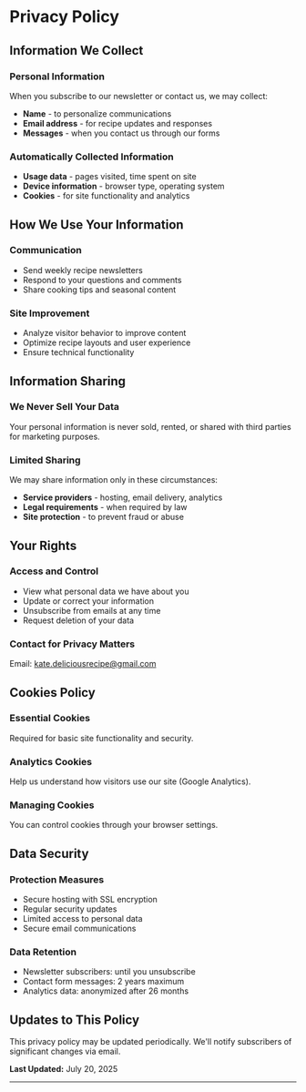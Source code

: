 # Privacy Policy

## Information We Collect

### Personal Information
When you subscribe to our newsletter or contact us, we may collect:
- **Name** - to personalize communications
- **Email address** - for recipe updates and responses  
- **Messages** - when you contact us through our forms

### Automatically Collected Information
- **Usage data** - pages visited, time spent on site
- **Device information** - browser type, operating system
- **Cookies** - for site functionality and analytics

## How We Use Your Information

### Communication
- Send weekly recipe newsletters
- Respond to your questions and comments
- Share cooking tips and seasonal content

### Site Improvement
- Analyze visitor behavior to improve content
- Optimize recipe layouts and user experience
- Ensure technical functionality

## Information Sharing

### We Never Sell Your Data
Your personal information is never sold, rented, or shared with third parties for marketing purposes.

### Limited Sharing
We may share information only in these circumstances:
- **Service providers** - hosting, email delivery, analytics
- **Legal requirements** - when required by law
- **Site protection** - to prevent fraud or abuse

## Your Rights

### Access and Control
- View what personal data we have about you
- Update or correct your information
- Unsubscribe from emails at any time
- Request deletion of your data

### Contact for Privacy Matters
Email: kate.deliciousrecipe@gmail.com

## Cookies Policy

### Essential Cookies
Required for basic site functionality and security.

### Analytics Cookies
Help us understand how visitors use our site (Google Analytics).

### Managing Cookies
You can control cookies through your browser settings.

## Data Security

### Protection Measures
- Secure hosting with SSL encryption
- Regular security updates
- Limited access to personal data
- Secure email communications

### Data Retention
- Newsletter subscribers: until you unsubscribe
- Contact form messages: 2 years maximum
- Analytics data: anonymized after 26 months

## Updates to This Policy

This privacy policy may be updated periodically. We'll notify subscribers of significant changes via email.

**Last Updated:** July 20, 2025

---
